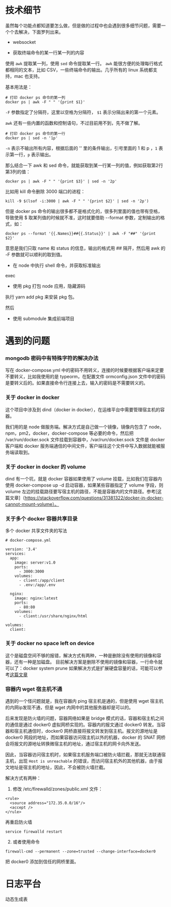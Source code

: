 # 技术细节

虽然每个功能点都知道要怎么做，但是做的过程中也会遇到很多细节问题，需要一个个去解决，下面罗列出来。

- websocket

- 获取终端命令的某一行某一列的内容

使用 `awk` 提取某一列，使用 `sed` 命令提取某一行。
`awk` 能很方便的处理每行格式都相同的文本，比如 CSV，一些终端命令的输出。几乎所有的 linux 系统都支持，mac 也支持。

基本用法是：

```
# 打印 docker ps 命令的第一列
docker ps | awk -F " " '{print $1}'
```

`-F` 参数指定了分隔符，这里以空格为分隔符， `$1` 表示分隔出来的第一个元素。

`awk` 还有一些内置的函数和控制语句，不过目前用不到，先不做了解。

```
# 打印 docker ps 命令的第一行
docker ps | sed -n '1p'
```

`-n` 表示不输出所有内容，根据后面的 '' 里的条件输出，引号里面的 1 和 p ，`1` 表示第一行，`p` 表示输出。

那么结合一下 awk 和 sed 命令，就能获取到某一行某一列的值，例如获取第2行第3列的值：

```
docker ps | awk -F " " '{print $3}' | sed -n '2p'
```

比如用 kill 命令删除 3000 端口的进程：

```
kill -9 $(lsof -i:3000 | awk -F " " '{print $2}' | sed -n '2p')
```

但是 docker ps 命令的输出很多都不是格式化的，很多列里面的值也带有空格，导致使用 $ 取某列值的时候就不准，这时就要借助 --format 参数，定制输出的格式，如：

```
docker ps --format '{{.Names}}##{{.Status}}' | awk -F "##" '{print $2}'
```

意思是我们只取 name 和 status 的信息，输出的格式用 ## 隔开，然后用 awk 的 -F 参数就可以顺利的取到值。

- 在 node 中执行 shell 命令，并获取标准输出

exec 

- 使用 pkg 打包 node 应用，隐藏源码

执行 yarn add pkg 来安装 pkg 包。

然后


- 使用 submodule 集成前端项目


# 遇到的问题

### mongodb 密码中有特殊字符的解决办法
写在 docker-compose.yml 中的密码不用转义，连接的时候要根据客户端来定要不要转义，比如我使用的是 typeorm，在配置文件 ormconfig.json 文件中的密码是要转义后的。如果直接命令行连接上去，输入的密码是不需要转义的。

### 关于 docker in docker
这个项目中涉及到 dind（docker in docker），在运维平台中需要管理宿主机的容器。

我们用的是 node 做服务端。解决方式是自己做一个镜像，镜像内包含了 node，npm，pm2，docker，docker-compose 等必要的命令，然后把 /var/run/docker.sock 文件挂载到容器中，/var/run/docker.sock 文件是 docker 客户端和 docker 服务端通信的中间文件，客户端往这个文件中写入数据就能被服务端读取到。

### 关于 docker in docker 的 volume
dind 有一个坑，就是 docker 容器如果使用了 volume 挂载，比如我们在容器内使用 docker-compose up -d 启动容器，如果某些容器指定了 volume 字段，则 volume 左边的挂载路径要写宿主机的路径，不能是容器内的文件路径。参考[这篇文章]（https://stackoverflow.com/questions/31381322/docker-in-docker-cannot-mount-volume）。


### 关于多个 docker 容器共享目录

多个 docker 共享文件夹的写法
```
# docker-compose.yml

version: '3.4'
services:
  app:
    image: server:v1.0
    ports:
      - 3000:3000
    volumes:
      - client:/app/client
      - .env:/app/.env

  nginx:
    image: nginx:latest
    ports:
      - 80:80
    volumes:
      - client:/usr/share/nginx/html

volumes:
  client:
```

### 关于 docker no space left on device
这个是磁盘空间不够的报错，解决方式有两种，一种是删除没有使用的镜像和容器，还有一种是加磁盘。
目前解决方案是删除不使用的镜像和容器，一行命令就可以了：docker system prune
如果解决方式是扩展硬盘容量的话，可能可以参考[这篇文章](https://blog.csdn.net/c1481118216/article/details/81147402)

### 容器内 wget 宿主机不通
遇到的一个怪问题就是，我在容器内 ping 宿主机是通的，但是使用 wget 宿主机的内网ip发现不通，但是 wget 内网中的其他服务器却是可以的。

后来发现是防火墙的问题，容器网络如果是 bridge 模式的话，容器和宿主机之间的通信是通过 docker0 虚拟网桥实现的。容器内的报文通过 docker0 转发。当容器和宿主机通信时，docker0 网桥直接将报文转发到宿主机。报文的源地址是 docker0 网段的地址，而如果容器访问宿主机以外的机器，docker 的 SNAT 网桥会将报文的源地址转换微宿主机的地址，通过宿主机的网卡向外发送。

因此，当容器访问宿主机时，如果宿主机服务端口被防火墙拦截，那就无法联通宿主机，出现 `Host is unreachable` 的错误，而访问宿主机外的其他机器，由于报文地址是宿主机的地址，因此，不会被防火墙拦截。

解决方式有两种：
1. 修改 /etc/firewalld/zones/public.xml 文件：
```
<rule>
  <source address="172.35.0.0/16"/>
  <accept />
</rule>
```
再重启防火墙
```
service firewalld restart
```

2. 或者使用命令
```
firewall-cmd --permanent --zone=trusted --change-interface=docker0
```

把 docker0 添加到信任的网桥里面。

# 日志平台

动态生成表